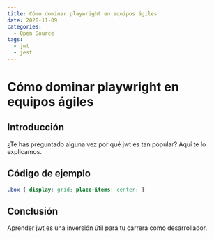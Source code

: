 ```yaml
---
title: Cómo dominar playwright en equipos ágiles
date: 2028-11-09
categories:
  - Open Source
tags:
  - jwt
  - jest
---
```


# Cómo dominar playwright en equipos ágiles

## Introducción

¿Te has preguntado alguna vez por qué jwt es tan popular? Aquí te lo explicamos.

## Código de ejemplo

```css
.box { display: grid; place-items: center; }
```

## Conclusión

Aprender jwt es una inversión útil para tu carrera como desarrollador.